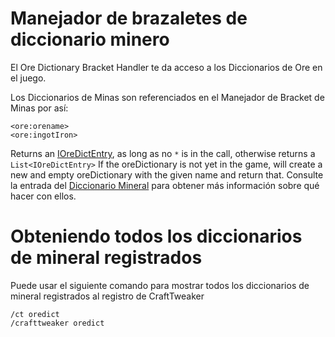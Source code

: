 # Manejador de brazaletes de diccionario minero

El Ore Dictionary Bracket Handler te da acceso a los Diccionarios de Ore en el juego.

Los Diccionarios de Minas son referenciados en el Manejador de Bracket de Minas por así:

```zenscript
<ore:orename>
<ore:ingotIron>
```

Returns an [IOreDictEntry](/Vanilla/OreDict/IOreDictEntry/), as long as no `*` is in the call, otherwise returns a `List<IOreDictEntry>` If the oreDictionary is not yet in the game, will create a new and empty oreDictionary with the given name and return that. Consulte la entrada del [Diccionario Mineral](/Vanilla/OreDict/IOreDictEntry/) para obtener más información sobre qué hacer con ellos.

# Obteniendo todos los diccionarios de mineral registrados

Puede usar el siguiente comando para mostrar todos los diccionarios de mineral registrados al registro de CraftTweaker

    /ct oredict
    /crafttweaker oredict